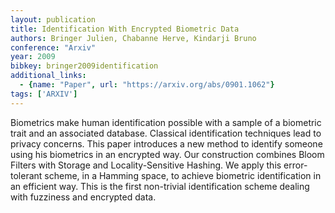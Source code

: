 ```yaml
---
layout: publication
title: Identification With Encrypted Biometric Data
authors: Bringer Julien, Chabanne Herve, Kindarji Bruno
conference: "Arxiv"
year: 2009
bibkey: bringer2009identification
additional_links:
  - {name: "Paper", url: "https://arxiv.org/abs/0901.1062"}
tags: ['ARXIV']
---
```

Biometrics make human identification possible with a sample of a biometric
trait and an associated database. Classical identification techniques lead to
privacy concerns. This paper introduces a new method to identify someone using
his biometrics in an encrypted way. Our construction combines Bloom Filters
with Storage and Locality-Sensitive Hashing. We apply this error-tolerant
scheme, in a Hamming space, to achieve biometric identification in an efficient
way. This is the first non-trivial identification scheme dealing with fuzziness
and encrypted data.
